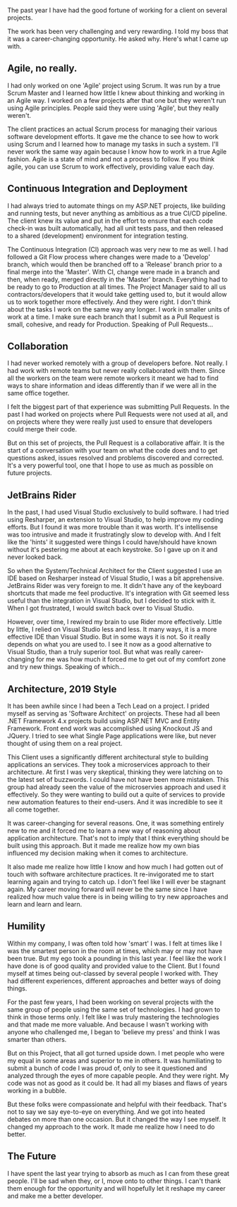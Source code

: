 The past year I have had the good fortune of working for a client on several projects.

The work has been very challenging and very rewarding. I told my boss that it was a career-changing
opportunity. He asked why. Here's what I came up with.

## Agile, no really.

I had only worked on one 'Agile' project using Scrum. It was run by a true Scrum Master and
I learned how little I knew about thinking and working in an Agile way. I worked on a few projects
after that one but they weren't run using Agile principles. People said they were using 'Agile',
but they really weren't.

The client practices an actual
Scrum process for managing their various software development efforts. It gave me the chance to see
how to work using Scrum and I learned how to manage my tasks in such a system. I'll never work
the same way again because I know how to work in a true Agile fashion. Agile is a state of mind and
not a process to follow. If you think agile, you can use Scrum to work effectively, providing value
each day.

## Continuous Integration and Deployment

I had always tried to automate things on my ASP.NET projects, like building and running tests, but
never anything as ambitious as a true CI/CD pipeline. The client knew its value and put in the effort to
ensure that each code check-in was built automatically, had all unit tests pass, and then released
to a shared (development) environment for integration testing.

The Continuous Integration (CI) approach was very new to me as well. I had followed a Git Flow process
where changes were made to a 'Develop' branch, which would then be branched off to a 'Release' branch
prior to a final merge into the 'Master'. With CI, change were made in a branch and then, when ready,
merged directly in the 'Master' branch. Everything had to be ready to go to Production at all times.
The Project Manager said to all us contractors/developers that it would take getting used to, but it would
allow us to work together more effectively. And they were right. I don't think about the tasks I work on
the same way any longer. I work in smaller units of work at a time. I make sure each branch that I
submit as a Pull Request is small, cohesive, and ready for Production. Speaking of Pull Requests...

## Collaboration

I had never worked remotely with a group of developers before. Not really. I had work with remote teams
but never really collaborated with them. Since all the workers on the team were remote workers it
meant we had to find ways to share information and ideas differently than if we were all in the same
office together.

I felt the biggest part of that experience was submitting Pull Requests. In the past I had worked on projects
where Pull Requests were not used at all, and on projects where they were really just used to ensure that
developers could merge their code.

But on this set of projects, the Pull Request is a collaborative affair. It is the start of a conversation with your team on what the code does and to get questions asked, issues resolved and problems discovered and corrected. It's
a very powerful tool, one that I hope to use as much as possible on future projects.

## JetBrains Rider

In the past, I had used Visual Studio exclusively to build software. I had tried using Resharper, an extension
to Visual Studio, to help improve my coding efforts. But I found it was more trouble than it was worth. It's
intellisense was too intrusive and made it frustratingly slow to develop with. And I felt like the 'hints' it
suggested were things I could have/should have known without it's pestering me about at each keystroke. So
I gave up on it and never looked back.

So when the System/Technical Architect for the Client suggested I use an IDE based on Resharper instead of Visual
Studio, I was a bit apprehensive. JetBrains Rider was very foreign to me. It didn't have any of the keyboard
shortcuts that made me feel productive. It's integration with Git seemed less useful than the integration in
Visual Studio, but I decided to stick with it. When I got frustrated, I would switch back over to Visual Studio.

However, over time, I rewired my brain to use Rider more effectively. Little by little, I relied on Visual Studio
less and less. It many ways, it is a more effective IDE than Visual Studio. But in some ways it is not. So it
really depends on what you are used to. I see it now as a good alternative to Visual Studio, than a truly superior
tool. But what was really career-changing for me was how much it forced me to get out of my comfort zone and
try new things. Speaking of which...

## Architecture, 2019 Style

It has been awhile since I had been a Tech Lead on a project. I prided myself as serving as 'Software Architect'
on projects. These had all been .NET Framework 4.x projects build using ASP.NET MVC and Entity Framework. Front
end work was accomplished using Knockout JS and JQuery. I tried to see what Single Page applications were like,
but never thought of using them on a real project.

This Client uses a significantly different architectural style to building applications an services. They took
a microservices approach to their architecture. At first I was very skeptical, thinking they were latching on
to the latest set of buzzwords. I could have not have been more mistaken. This group had already seen the value of
the microservies approach and used it effectively. So they were wanting to build out a quite of services to
provide new automation features to their end-users. And it was incredible to see it all come together.

It was career-changing for several reasons. One, it was something entirely new to me and it forced me to learn
a new way of reasoning about application architecture. That's not to imply that I think everything should be
built using this approach. But it made me realize how my own bias influenced my decision making when it comes
to architecture.

It also made me realize how little I know and how much I had gotten out of touch with software architecture
practices. It re-invigorated me to start learning again and trying to catch up. I don't feel like I will ever be stagnant again. My career moving forward will never be the same since I have realized how much value there is in being willing
to try new approaches and learn and learn and learn.

## Humility

Within my company, I was often told how 'smart' I was. I felt at times like I was the smartest person in the room
at times, which may or may not have been true. But my ego took a pounding in this last year. I feel like the work
I have done is of good quality and provided value to the Client. But I found myself at times being out-classed
by several people I worked with. They had different experiences, different approaches and better ways of doing things.

For the past few years, I had been working on several projects with the same group of people using the same set of technologies. I had grown to think in those terms only. I felt like I was truly mastering the technologies and
that made me more valuable. And because I wasn't working with anyone who challenged me, I began to 'believe my press'
and think I was smarter than others.

But on this Project, that all got turned upside down. I met people who were my equal in some areas and superior to
me in others. It was humiliating to submit a bunch of code I was proud of, only to see it questioned and analyzed
through the eyes of more capable people. And they were right. My code was not as good as it could be. It had all my
biases and flaws of years working in a bubble.

But these folks were compassionate and helpful with their feedback. That's not to say we say eye-to-eye on everything.
And we got into heated debates on more than one occasion. But it changed the way I see myself. It changed my approach
to the work. It made me realize how I need to do better.

## The Future

I have spent the last year trying to absorb as much as I can from these great people. I'll be sad when they, or I,
move onto to other things. I can't thank them enough for the opportunity and will hopefully let it reshape my career
and make me a better developer.

